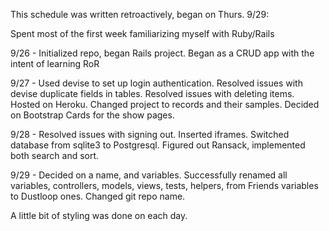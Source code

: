 This schedule was written retroactively, began on Thurs. 9/29:

Spent most of the first week familiarizing myself with Ruby/Rails

9/26 - Initialized repo, began Rails project. Began as a CRUD app with the intent of learning RoR

9/27 - Used devise to set up login authentication. Resolved issues with devise duplicate fields in tables. Resolved issues with deleting items. Hosted on Heroku. Changed project to records and their samples. Decided on Bootstrap Cards for the show pages.

9/28 - Resolved issues with signing out. Inserted iframes. Switched database from sqlite3 to Postgresql. Figured out Ransack, implemented both search and sort.

9/29 - Decided on a name, and variables. Successfully renamed all variables, controllers, models, views, tests, helpers, from Friends variables to Dustloop ones. Changed git repo name.

A little bit of styling was done on each day.